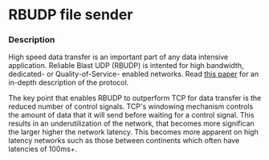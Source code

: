 # RBUDP file sender

### Description

High speed data transfer is an important part of any data intensive application. Reliable Blast UDP (RBUDP) is intented for high bandwidth, dedicated- or Quality-of-Service- enabled networks. Read [this paper](https://www.evl.uic.edu/cavern/papers/cluster2002.pdf) for an in-depth description of the protocol.

The key point that enables RBUDP to outperform TCP for data transfer is the reduced number of control signals. TCP's windowing mechanism controls the amount of data that it will send before waiting for a control signal. This results in an underutilization of the network, that becomes more significan the larger higher the network latency. This becomes more apparent on high latency networks such as those between continents which often have latencies of 100ms+.
